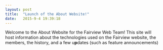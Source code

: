 ```yaml
---
layout: post
title:  "Launch of the About Website!"
date:   2015-9-4 19:39:18
---
```

Welcome to the About Website for the Fairview Web Team! This site will host information about the technologies used on the Fairview website, the members, the history, and a few u<b>p</b>dates (such as feature announcements)
